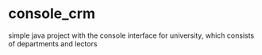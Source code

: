 # console_crm
simple java project with the console interface for university, which consists of departments and lectors
